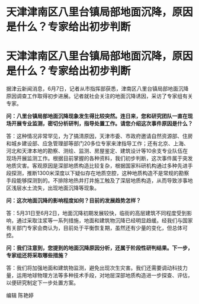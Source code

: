 # 天津津南区八里台镇局部地面沉降，原因是什么？专家给出初步判断

# 天津津南区八里台镇局部地面沉降，原因是什么？专家给出初步判断

据津云新闻消息，6月7日，记者从市指挥部获悉，津南区八里台镇局部地面沉降原因调查工作取得初步进展。记者就社会关注的地面沉降诱因，采访了专家组有关专家。

**问：八里台镇局部地面沉降现象发生得比较突然。连日来，您和研究团队一直在现场开展专业监测，密切分析研判，指导处置工作。请您介绍这次事件原因是什么？**

答：这种情况非常罕见，为了搞清原因，天津市委、市政府邀请自然资源部、住房和城乡建设部、应急管理部等部门20多位专家来津指导工作；还有北京、上海、河北和天津本地的勘察、测绘、监测、房屋鉴定、建筑设计等10余支专业队伍在现场开展监测工作。根据目前掌握的各种资料，我们初步判断，这次事件属于突发地质灾害。客观原因是深部地质构造比较复杂，根据国家科研机构通过多种先进手段探测，推断1300米深度以下疑似存在地质空腔，这种地质构造不是常规的勘察手段能够探测到的。不排除地热井打井施工触及了深层地质构造，从而导致涉事地区浅层水土流失，出现地面沉降等现象。

**问：这次地面沉降的影响程度如何？目前的发展趋势怎样？**

答：5月31日至6月2日，地面沉降初期发展较快，临街的高层建筑不同程度受到影响，通过采取注浆等一系列措施，地面和建筑物沉降已经明显趋缓。经我们与国家有关部门专家会商认为，目前处于平衡恢复期，虽然还有少量的变化，但总体可控。

**问：我们注意到，您提到的地面沉降原因分析，还属于阶段性研判结果。下一步，专家组还将采取哪些措施？**

答：我们将加强地面和建筑物监测，避免出现次生灾害。我们还需要调动科技力量，运用地球物理方法等多种技术手段，对地层深部地质构造进一步探查、评估，以便研究制定下一步处置方案。

编辑 陈艳婷

